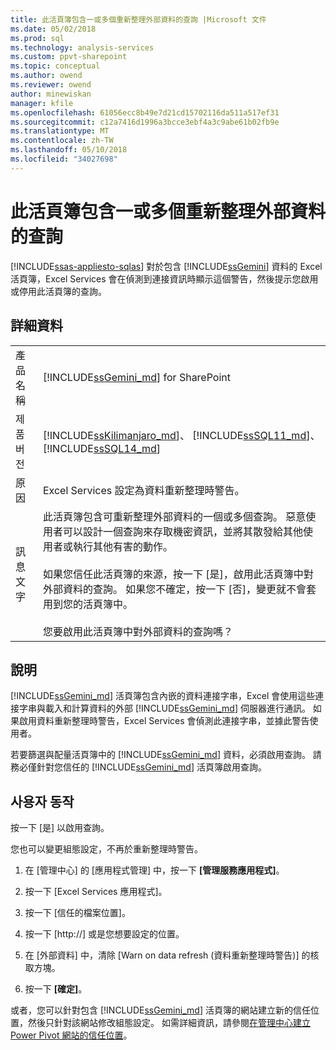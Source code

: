 ```yaml
---
title: 此活頁簿包含一或多個重新整理外部資料的查詢 |Microsoft 文件
ms.date: 05/02/2018
ms.prod: sql
ms.technology: analysis-services
ms.custom: ppvt-sharepoint
ms.topic: conceptual
ms.author: owend
ms.reviewer: owend
author: minewiskan
manager: kfile
ms.openlocfilehash: 61056ecc8b49e7d21cd15702116da511a517ef31
ms.sourcegitcommit: c12a7416d1996a3bcce3ebf4a3c9abe61b02fb9e
ms.translationtype: MT
ms.contentlocale: zh-TW
ms.lasthandoff: 05/10/2018
ms.locfileid: "34027698"
---
```

# <a name="this-workbook-contains-one-or-more-queries-that-refresh-external-data"></a>此活頁簿包含一或多個重新整理外部資料的查詢
[!INCLUDE[ssas-appliesto-sqlas](../../includes/ssas-appliesto-sqlas.md)]
  對於包含 [!INCLUDE[ssGemini](../../includes/ssgemini-md.md)] 資料的 Excel 活頁簿，Excel Services 會在偵測到連接資訊時顯示這個警告，然後提示您啟用或停用此活頁簿的查詢。  
  
## <a name="details"></a>詳細資料  
  
|||  
|-|-|  
|產品名稱|[!INCLUDE[ssGemini_md](../../includes/ssgemini-md.md)] for SharePoint|  
|제품 버전|[!INCLUDE[ssKilimanjaro_md](../../includes/sskilimanjaro-md.md)]、 [!INCLUDE[ssSQL11_md](../../includes/sssql11-md.md)]、 [!INCLUDE[ssSQL14_md](../../includes/sssql14-md.md)]|  
|原因|Excel Services 設定為資料重新整理時警告。|  
|訊息文字|此活頁簿包含可重新整理外部資料的一個或多個查詢。 惡意使用者可以設計一個查詢來存取機密資訊，並將其散發給其他使用者或執行其他有害的動作。<br /><br /> 如果您信任此活頁簿的來源，按一下 [是]，啟用此活頁簿中對外部資料的查詢。 如果您不確定，按一下 [否]，變更就不會套用到您的活頁簿中。<br /><br /> 您要啟用此活頁簿中對外部資料的查詢嗎？|  
  
## <a name="explanation"></a>說明  
 [!INCLUDE[ssGemini_md](../../includes/ssgemini-md.md)] 活頁簿包含內嵌的資料連接字串，Excel 會使用這些連接字串與載入和計算資料的外部 [!INCLUDE[ssGemini_md](../../includes/ssgemini-md.md)] 伺服器進行通訊。 如果啟用資料重新整理時警告，Excel Services 會偵測此連接字串，並據此警告使用者。  
  
 若要篩選與配量活頁簿中的 [!INCLUDE[ssGemini_md](../../includes/ssgemini-md.md)] 資料，必須啟用查詢。 請務必僅針對您信任的 [!INCLUDE[ssGemini_md](../../includes/ssgemini-md.md)] 活頁簿啟用查詢。  
  
## <a name="user-action"></a>사용자 동작  
 按一下 [是] 以啟用查詢。  
  
 您也可以變更組態設定，不再於重新整理時警告。  
  
1.  在 [管理中心] 的 [應用程式管理] 中，按一下 **[管理服務應用程式]**。  
  
2.  按一下 [Excel Services 應用程式]。  
  
3.  按一下 [信任的檔案位置]。  
  
4.  按一下 [http://] 或是您想要設定的位置。  
  
5.  在 [外部資料] 中，清除 [Warn on data refresh (資料重新整理時警告)] 的核取方塊。  
  
6.  按一下 **[確定]**。  
  
 或者，您可以針對包含 [!INCLUDE[ssGemini_md](../../includes/ssgemini-md.md)] 活頁簿的網站建立新的信任位置，然後只針對該網站修改組態設定。 如需詳細資訊，請參閱[在管理中心建立 Power Pivot 網站的信任位置](../../analysis-services/power-pivot-sharepoint/create-a-trusted-location-for-power-pivot-sites-in-central-administration.md)。  
  
  
